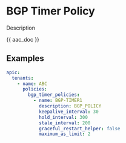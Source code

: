 # BGP Timer Policy

Description

{{ aac_doc }}

## Examples

```yaml
apic:
  tenants:
    - name: ABC
      policies:
        bgp_timer_policies:
          - name: BGP-TIMER1
            description: BGP_POLICY
            keepalive_interval: 30
            hold_interval: 300
            stale_interval: 200
            graceful_restart_helper: false
            maximum_as_limit: 2
```
